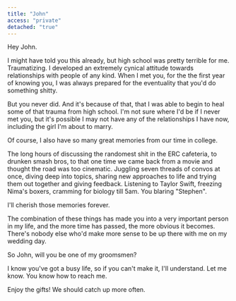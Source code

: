```yaml
---
title: "John"
access: "private"
detached: "true"
---
```


Hey John.

I might have told you this already, but high school was pretty terrible for me. Traumatizing. I developed an extremely cynical attitude towards relationships with people of any kind. When I met you, for the the first year of knowing you, I was always prepared for the eventuality that you'd do something shitty.

But you never did. And it's because of that, that I was able to begin to heal some of that trauma from high school. I'm not sure where I'd be if I never met you, but it's possible I may not have any of the relationships I have now, including the girl I'm about to marry.

Of course, I also have so many great memories from our time in college.

The long hours of discussing the randomest shit in the ERC cafeteria, to drunken smash bros, to that one time we came back from a movie and thought the road was too cinematic. Juggling seven threads of convos at once, diving deep into topics, sharing new approaches to life and trying them out together and giving feedback. Listening to Taylor Swift, freezing Nima's boxers, cramming for biology till 5am. You blaring "Stephen".

I'll cherish those memories forever.

The combination of these things has made you into a very important person in my life, and the more time has passed, the more obvious it becomes. There's nobody else who'd make more sense to be up there with me on my wedding day.

So John, will you be one of my groomsmen?

I know you've got a busy life, so if you can't make it, I'll understand. Let me know. You know how to reach me.

Enjoy the gifts! We should catch up more often.
